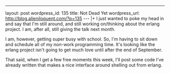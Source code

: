 --- 
layout: post
wordpress_id: 135
title: Not Dead Yet
wordpress_url: http://blog.alieniloquent.com/?p=135
--- |+
I just wanted to poke my head in and say that I'm still around, and still
working on/thinking about the erlang project. I am, after all, still giving
the talk next month.

I am, however, getting super busy with school. So, I'm having to sit down and
schedule all of my non-work programming time. It's looking like the erlang
project isn't going to get much love until after the end of September.

That said, when I get a few free moments this week, I'll post some code I've
already written that makes a nice interface around shelling out from erlang.

